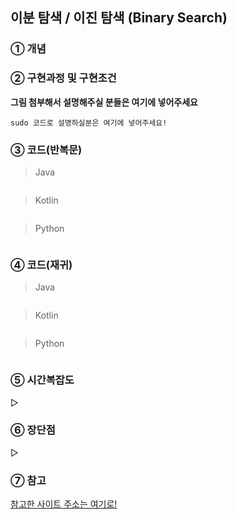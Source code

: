 ## 이분 탐색 / 이진 탐색 (Binary Search)

### ① 개념

### ② 구현과정 및 구현조건

**그림 첨부해서 설명해주실 분들은 여기에 넣어주세요**

```
sudo 코드로 설명하실분은 여기에 넣어주세요!
```

### ③ 코드(반복문)
> Java
```java

```
> Kotlin
```kotlin

```
> Python
```python
```

### ④ 코드(재귀)
> Java
```java

```
> Kotlin
```kotlin

```
> Python
```python
```
### ⑤ 시간복잡도  
▷ 
<br/>

### ⑥ 장단점  
▷ 
<br/>

### ⑦ 참고
[참고한 사이트 주소는 여기로!](https://github.com/Newon-universe/Algorithm_study) 

